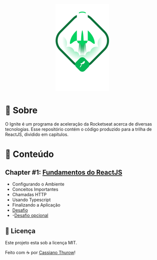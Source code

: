 <h1 align="center">
    <img alt="Ignite ReactJS" title="Ignite ReactJS" src="./.github/ignite.png" />
</h1>


# 🚀 Sobre

O Ignite é um programa de aceleração da Rocketseat acerca de diversas tecnologias.
Esse repositório contém o código produzido para a trilha de ReactJS, dividido em capítulos.

# 📑 Conteúdo

## Chapter #1: [Fundamentos do ReactJS](https://github.com/CassianoThurow/01-github-explorer)

- Configurando o Ambiente
- Conceitos Importantes
- Chamadas HTTP
- Usando Typescript
- Finalizando a Aplicação
- [Desafio](https://github.com/CassianoThurow/ignite-challenge01)
- -[Desafio opcional](https://github.com/CassianoThurow/ignitechallenge01-2)

## 📝 Licença

Este projeto esta sob a licença MIT.

Feito com ☕ por [Cassiano Thurow](https://www.linkedin.com/in/cassiano-thurow/)!
